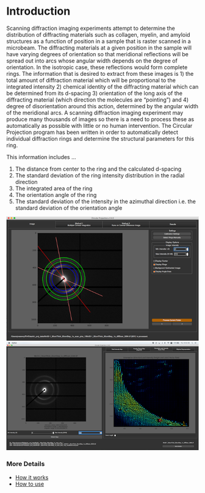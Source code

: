 # Introduction

Scanning diffraction imaging experiments attempt to determine the distribution of diffracting materials such as collagen, myelin, and amyloid structures as a function of position in a sample that is raster scanned in a microbeam. The diffracting materials at a given position in the sample will have varying degrees of orientation so that meridional reflections will be spread out into arcs whose angular width depends on the degree of orientation. In the isotropic case, these reflections would form complete rings.  The information that is desired to extract from these images is 1) the total amount of diffraction material which will be proportional to the integrated intensity 2) chemical identity of the diffracting material which can be determined from its d-spacing 3) orientation of the long axis of the diffracting material (which direction the molecules are “pointing”) and 4) degree of disorientation around this action, determined by the angular width of the meridional arcs. A scanning diffraction imaging experiment may produce many thousands of images so there is a need to process these as automatically as possible with little or no human intervention.
The Circular Projection program has been written in order to automatically detect individual diffraction rings and determine the structural parameters for this ring. 

This information includes ...
1.	The distance from center to the ring and the calculated d-spacing
2.	The standard deviation of the ring intensity distribution in the radial direction
3.	The integrated area of the ring
4.	The orientation angle of the ring
5.	The standard deviation of the intensity in the azimuthal direction i.e. the standard deviation of the orientation angle

![-](../../images/CP/image_tab_s.png)
![-](../../images/CP/batch_vec_s.png)

### More Details
* [How it works](Scanning-Diffraction--How-it-works.html)
* [How to use](Scanning-Diffraction--How-to-use.html)